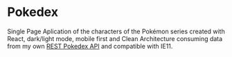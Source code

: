 # Pokedex

Single Page Aplication of the characters of the Pokémon series created with React, dark/light mode, mobile first and Clean Architecture consuming data from my own [REST Pokedex API](https://github.com/giodelabarrera/pokedex-api) and compatible with IE11.

